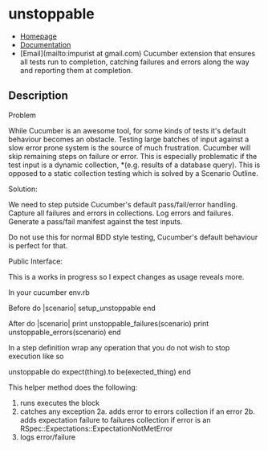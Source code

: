 unstoppable
===========

* [Homepage](https://rubygems.org/gems/unstoppable)
* [Documentation](http://rubydoc.info/gems/unstoppable/frames)
* [Email](mailto:impurist at gmail.com)
Cucumber extension that ensures all tests run to completion, catching failures and errors along the way and reporting them at completion.

## Description
Problem
  
  While Cucumber is an awesome tool, for some kinds of tests it's default behaviour becomes an obstacle.
  Testing large batches of input against a slow error prone system is the source of much frustration.
  Cucumber will skip remaining steps on failure or error. This is especially problematic if the test input is 
  a dynamic collection, *(e.g. results of a database query). 
  This is opposed to a static collection testing which is solved by a Scenario Outline.
  
Solution:
  
  We need to step putside Cucumber's default pass/fail/error handling.
  Capture all failures and errors in collections.
  Log errors and failures.
  Generate a pass/fail manifest against the test inputs.
  
  Do not use this for normal BDD style testing, Cucumber's default behaviour is perfect for that. 
  
Public Interface:

 This is a works in progress so I expect changes as usage reveals more.

  In your cucumber env.rb
  
  
  Before do |scenario|
    setup_unstoppable
  end

  After do |scenario|
    print unstoppable_failures(scenario)
    print unstoppable_errors(scenario)
  end
  
In a step definition  wrap any operation that you do not wish to stop execution like so

  unstoppable do
    expect(thing).to be(exected_thing)
  end

This helper method does the following:
  1. runs executes the block
  2. catches any exception
    2a. adds error to errors collection if an error
    2b. adds expectation failure to failures collection if error is an RSpec::Expectations::ExpectationNotMetError
  3. logs error/failure








  
  
  
  


